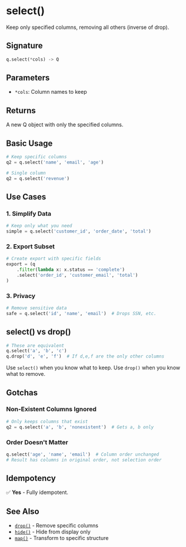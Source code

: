 # select()

Keep only specified columns, removing all others (inverse of drop).

## Signature

```python
q.select(*cols) -> Q
```

## Parameters

- `*cols`: Column names to keep

## Returns

A new Q object with only the specified columns.

## Basic Usage

```python
# Keep specific columns
q2 = q.select('name', 'email', 'age')

# Single column
q2 = q.select('revenue')
```

## Use Cases

### 1. Simplify Data

```python
# Keep only what you need
simple = q.select('customer_id', 'order_date', 'total')
```

### 2. Export Subset

```python
# Create export with specific fields
export = (q
    .filter(lambda x: x.status == 'complete')
    .select('order_id', 'customer_email', 'total')
)
```

### 3. Privacy

```python
# Remove sensitive data
safe = q.select('id', 'name', 'email')  # Drops SSN, etc.
```

## select() vs drop()

```python
# These are equivalent
q.select('a', 'b', 'c')
q.drop('d', 'e', 'f')  # If d,e,f are the only other columns
```

Use `select()` when you know what to keep.
Use `drop()` when you know what to remove.

## Gotchas

### Non-Existent Columns Ignored

```python
# Only keeps columns that exist
q2 = q.select('a', 'b', 'nonexistent')  # Gets a, b only
```

### Order Doesn't Matter

```python
q.select('age', 'name', 'email')  # Column order unchanged
# Result has columns in original order, not selection order
```

## Idempotency

✅ **Yes** - Fully idempotent.

## See Also

- [`drop()`](drop.md) - Remove specific columns
- [`hide()`](hide.md) - Hide from display only
- [`map()`](map.md) - Transform to specific structure
